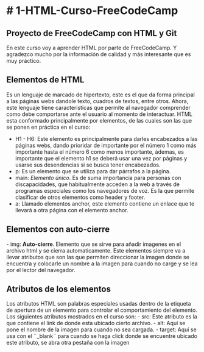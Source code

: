 <h1># 1-HTML-Curso-FreeCodeCamp</h1>

<h2>Proyecto de FreeCodeCamp con HTML y Git</h2>

En este curso voy a aprender HTML por parte de FreeCodeCamp. Y agradezco mucho por la información de calidad y más interesante que es muy práctico.

<h2>Elementos de HTML</h2>
Es un lenguaje de marcado de hipertexto, este es el que da forma principal a las páginas webs dandole texto, cuadros de textos, entre otros. 
Ahora, este lenguaje tiene caracteristicas que permite al navegador comprender como debe comportarse ante el usuario al momento de interactuar.
HTML esta conformado principalmente por elementos, de las cuales son las que se ponen en práctica en el curso:

- H1 - H6: Este elemento es principalmente para darles encabezados a las páginas webs, dando prioridar de importante por el número 1 como más importante hasta el número 6 como menos importante, ádemas, es importante que el elemento h1 se deberá usar una vez por páginas y usarse sus desendencias si se busca tener encabezados.
- p: Es un elemento que se utiliza para dar párrafos a la página.
- main: <em>Elemento único</em>. Es de suma importancia para personas con discapacidades, que habitualmente acceden a la web a través de programas especiales como los navegadores de voz. Es la que permite clasificar de otros elementos como header y footer.
- a: Llamado elementos anchor, este elemento contiene un enlace que te llevará a otra página con el elemento anchor.


<h2>Elementos con auto-cierre</h2>
- img: <strong>Auto-cierre</strong>. Elemento que se sirve para añadir imagenes en el archivo html y se cierra automaticamente. Este elementos siempre va a llevar atributos que son las que permiten direccionar la imagen donde se encuentra y colocarle un nombre a la imagen para cuando no carge y se lea por el lector del navegador.


<h2>Atributos de los elementos</h2>
Los atributos HTML son palabras especiales usadas dentro de la etiqueta de apertura de un elemento para controlar el comportamiento del elemento.
Los siguientes atributos mostrados en el curso son:
- src: Este atributo es la que contiene el link de donde esta ubicado cierto archivo.
- alt: Aquí se pone el nombre de la imagen para cuando no sea cargada.
- target: Aquí se usa con el ¨_blank¨ para cuando se haga click donde se encuentre ubicado este atributo, se abra otra pestaña con la imagen
